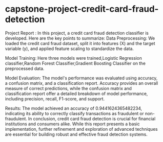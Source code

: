 # capstone-project-credit-card-fraud-detection
Project Report : In this project, a credit card fraud detection classifier is developed. Here are the key points to summarize: Data Preprocessing: We loaded the credit card fraud dataset, split it into features (X) and the target variable (y), and applied feature scaling to standardize the data.

Model Training: Here three models were trained,Logistic Regression classifier,Random Forest Classifier,Gradient Boosting Classifier on the preprocessed data.

Model Evaluation: The model's performance was evaluated using accuracy, a confusion matrix, and a classification report. Accuracy provides an overall measure of correct predictions, while the confusion matrix and classification report offer a detailed breakdown of model performance, including precision, recall, F1-score, and support.

Results: The model achieved an accuracy of 0.9441624365482234, indicating its ability to correctly classify transactions as fraudulent or non-fraudulent. In conclusion, credit card fraud detection is crucial for financial institutions and consumers alike. While this report presents a basic implementation, further refinement and exploration of advanced techniques are essential for building robust and effective fraud detection systems.
